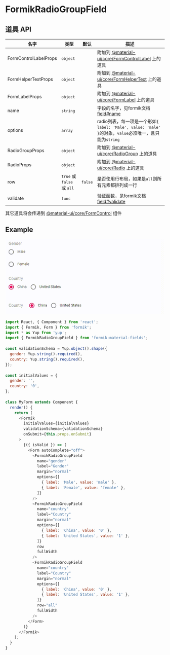 # FormikRadioGroupField

## 道具 API

|名字|类型|默认|描述|
|---|---|---|---|
|FormControlLabelProps|`object`||附加到 [@material-ui/core/FormControlLabel](https://material-ui.com/api/form-control-label/) 上的道具|
|FormHelperTextProps|`object`||附加到 [@material-ui/core/FormHelperText](https://material-ui.com/api/form-helper-text/) 上的道具|
|FormLabelProps|`object`||附加到 [@material-ui/core/FormLabel](https://material-ui.com/api/form-label/) 上的道具|
|name|`string`||字段的名字，见formik文档 [field#name](https://jaredpalmer.com/formik/docs/api/field#name)|
|options|`array`||radio列表，每一项是一个形如`{ label: 'Male', value: 'male' }`的对象，`value`必须唯一，且只能为`string`|
|RadioGroupProps|`object`||附加到 [@material-ui/core/RadioGroup](https://material-ui.com/api/radio-group/) 上的道具|
|RadioProps|`object`||附加到 [@material-ui/core/Radio](https://material-ui.com/api/radio/) 上的道具|
|row|`true` 或 `false` 或 `all`|`false`|是否使用行布局，如果是`all`则所有元素都排列成一行|
|validate|`func`||验证函数，见formik文档 [field#validate](https://jaredpalmer.com/formik/docs/api/field#validate)|

其它道具将会传递到 [@material-ui/core/FormControl](https://material-ui.com/api/form-control/) 组件

## Example

<p align="center">
  <img src="../../media/FormikRadioGroupField.gif" alt="FormikRadioGroupField" />
</p>

```js
import React, { Component } from 'react';
import { Formik, Form } from 'formik';
import * as Yup from 'yup';
import { FormikRadioGroupField } from 'formik-material-fields';

const validationSchema = Yup.object().shape({
  gender: Yup.string().required(),
  country: Yup.string().required(),
});

const initialValues = {
  gender: '',
  country: '0',
};

class MyForm extends Component {
  render() {
    return (
      <Formik
        initialValues={initialValues}
        validationSchema={validationSchema}
        onSubmit={this.props.onSubmit}
      >
        {({ isValid }) => (
          <Form autoComplete="off">
            <FormikRadioGroupField
              name="gender"
              label="Gender"
              margin="normal"
              options={[
                { label: 'Male', value: 'male' },
                { label: 'Female', value: 'female' },
              ]}
            />
            <FormikRadioGroupField
              name="country"
              label="Country"
              margin="normal"
              options={[
                { label: 'China', value: '0' },
                { label: 'United States', value: '1' },
              ]}
              row
              fullWidth
            />
            <FormikRadioGroupField
              name="country"
              label="Country"
              margin="normal"
              options={[
                { label: 'China', value: '0' },
                { label: 'United States', value: '1' },
              ]}
              row="all"
              fullWidth
            />
          </Form>
        )}
      </Formik>
    );
  }
}

```